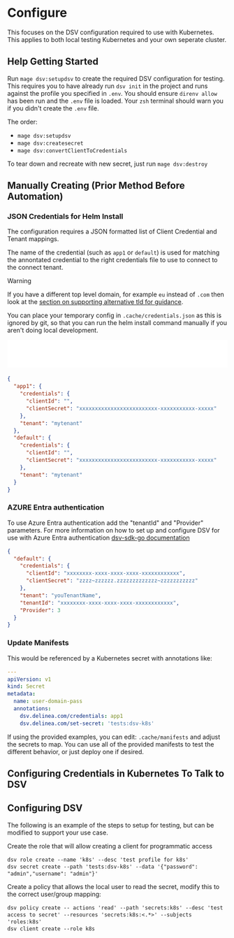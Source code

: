 # Configure

This focuses on the DSV configuration required to use with Kubernetes.
This applies to both local testing Kubernetes and your own seperate cluster.

## Help Getting Started

Run `mage dsv:setupdsv` to create the required DSV configuration for testing.
This requires you to have already run `dsv init` in the project and runs against the profile you specified in `.env`.
You should ensure `direnv allow` has been run and the `.env` file is loaded.
Your `zsh` terminal should warn you if you didn't create the `.env` file.

The order:

- `mage dsv:setupdsv`
- `mage dsv:createsecret`
- `mage dsv:convertClientToCredentials`

To tear down and recreate with new secret, just run `mage dsv:destroy`

## Manually Creating (Prior Method Before Automation)

### JSON Credentials for Helm Install

The configuration requires a JSON formatted list of Client Credential and Tenant mappings.

The name of the credential (such as `app1` or `default`) is used for matching the annontated credential to the right credentials file to use to connect to the connect tenant.

> [!WARNING]
> If you have a different top level domain, for example `eu` instead of `.com` then look at the [section on supporting alternative tld for guidance](troubleshooting.md#supporting-alternative-tld).

You can place your temporary config in `.cache/credentials.json` as this is ignored by git, so that you can run the helm install command manually if you aren't doing local development.

<img src="assets/info-markup-default-creds.svg">

```json
{
  "app1": {
    "credentials": {
      "clientId": "",
      "clientSecret": "xxxxxxxxxxxxxxxxxxxxxxxxx-xxxxxxxxxxx-xxxxx"
    },
    "tenant": "mytenant"
  },
  "default": {
    "credentials": {
      "clientId": "",
      "clientSecret": "xxxxxxxxxxxxxxxxxxxxxxxxx-xxxxxxxxxxx-xxxxx"
    },
    "tenant": "mytenant"
  }
}
```

### AZURE Entra authentication

To use Azure Entra authentication add the "tenantId" and "Provider" parameters.
For more information on how to set up and configure DSV for use with Azure Entra authentication
[dsv-sdk-go documentation](https://github.com/DelineaXPM/dsv-sdk-go/tree/main/example/azure)

```json
{
  "default": {
    "credentials": {
      "clientId": "xxxxxxxx-xxxx-xxxx-xxxx-xxxxxxxxxxxx",
      "clientSecret": "zzzz~zzzzzz.zzzzzzzzzzzzz~zzzzzzzzzzz"
    },
    "tenant": "youTenantName",
    "tenantId": "xxxxxxxx-xxxx-xxxx-xxxx-xxxxxxxxxxxx",
    "Provider": 3
  }
}
```

### Update Manifests

This would be referenced by a Kubernetes secret with annotations like:

```yaml
---
apiVersion: v1
kind: Secret
metadata:
  name: user-domain-pass
  annotations:
    dsv.delinea.com/credentials: app1
    dsv.delinea.com/set-secret: 'tests:dsv-k8s'
```

If using the provided examples, you can edit: `.cache/manifests` and adjust the secrets to map.
You can use all of the provided manifests to test the different behavior, or just deploy one if desired.

## Configuring Credentials in Kubernetes To Talk to DSV

## Configuring DSV

The following is an example of the steps to setup for testing, but can be modified to support your use case.

Create the role that will allow creating a client for programmatic access

```shell
dsv role create --name 'k8s' --desc 'test profile for k8s'
dsv secret create --path 'tests:dsv-k8s' --data '{"password": "admin","username": "admin"}'
```

Create a policy that allows the local user to read the secret, modify this to the correct user/group mapping:

```shell
dsv policy create -- actions 'read' --path 'secrets:k8s' --desc 'test access to secret' --resources 'secrets:k8s:<.*>' --subjects 'roles:k8s'
dsv client create --role k8s
```
